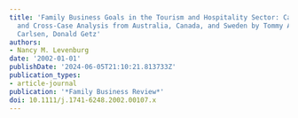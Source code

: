 ```yaml
---
title: 'Family Business Goals in the Tourism and Hospitality Sector: Case Studies
  and Cross-Case Analysis from Australia, Canada, and Sweden by Tommy Andersson, Jack
  Carlsen, Donald Getz'
authors:
- Nancy M. Levenburg
date: '2002-01-01'
publishDate: '2024-06-05T21:10:21.813733Z'
publication_types:
- article-journal
publication: '*Family Business Review*'
doi: 10.1111/j.1741-6248.2002.00107.x
---
```

